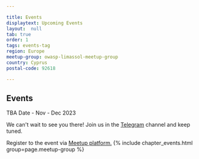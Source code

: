 ```yaml
---

title: Events
displaytext: Upcoming Events
layout:  null
tab: true
order: 1
tags: events-tag
region: Europe
meetup-group: owasp-limassol-meetup-group
country: Cyprus
postal-code: 92618

---
```


## Events ##

TBA
Date - Nov - Dec 2023

We can't wait to see you there!
Join us in the [Telegram](https://t.me/+W1hEPzn4BOcwMTNi) channel and keep tuned.

<style>
.size {
    width: 40%; height: 20%;
}
.size-semrush {
    width: 55%; height: 20%;
}
</style>

Register to the event via [Meetup platform.](https://www.meetup.com/owasp-limassol-meetup-group/events/294232592/) 
{% include chapter_events.html group=page.meetup-group %}
